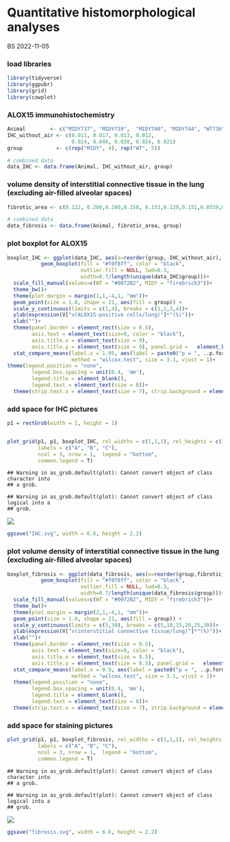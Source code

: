 Quantitative histomorphological analyses
================
BS
2022-11-05

### load libraries

``` r
library(tidyverse)
library(ggpubr)
library(grid)
library(cowplot)
```

### ALOX15 immunohistochemistry

``` r
Animal        <- c("MIDY737", "MIDY739",  "MIDY740", "MIDY744", "WT736", "WT738",  "WT741",  "WT743",  "WT745") 
IHC_without_air <- c(0.011, 0.017, 0.013, 0.012,                                          
                     0.014, 0.040, 0.030, 0.024, 0.021)
group           <- c(rep("MIDY", 4), rep("WT", 5))

# combined data
data_IHC <- data.frame(Animal, IHC_without_air, group)
```

### volume density of interstitial connective tissue in the lung (excluding air-filled alveolar spaces)

``` r
fibrotic_area <- c(0.122, 0.200,0.280,0.158, 0.153,0.129,0.151,0.0559,0.150)

# combined data
data_fibrosis <- data.frame(Animal, fibrotic_area, group)
```

### plot boxplot for ALOX15

``` r
boxplot_IHC <- ggplot(data_IHC, aes(x=reorder(group,-IHC_without_air), y=100*IHC_without_air))+
           geom_boxplot(fill = "#f0f8ff", color = "black", 
                        outlier.fill = NULL, lwd=0.3,
                        width=0.7/length(unique(data_IHC$group)))+
  scale_fill_manual(values=c(WT = "#0072B2", MIDY = "firebrick3"))+
  theme_bw()+
  theme(plot.margin = margin(1,1,-4,1, "mm"))+
  geom_point(size = 1.8, shape = 21, aes(fill = group)) +
  scale_y_continuous(limits = c(1,4), breaks = c(1,2,3,4))+
  ylab(expression(V["v(ALOX15-positive cells/lung)"]*"(%)"))+
  xlab("")+
  theme(panel.border = element_rect(size = 0.5), 
        axis.text = element_text(size=9, color = "black"),     
        axis.title.x = element_text(size = 9), 
        axis.title.y = element_text(size = 9), panel.grid =   element_blank())+
  stat_compare_means(label.x = 1.95, aes(label = paste0("p = ", ..p.format..)),
                     method = "wilcox.test", size = 3.1, vjust = 1)+
theme(legend.position = "none", 
        legend.box.spacing = unit(0.4, 'mm'), 
        legend.title = element_blank(), 
        legend.text = element_text(size = 8))+
  theme(strip.text.x = element_text(size = 7), strip.background = element_blank(),legend.margin=margin(0,0,0,0), legend.box.margin=margin(-12,-12,-3,-12))
```

### add space for IHC pictures

``` r
p1 = rectGrob(width = 1, height = 1)


plot_grid(p1, p1, boxplot_IHC, rel_widths = c(1,1,1), rel_heights = c(1,1,1),
          labels = c("A", "B", "C"), 
          ncol = 3, nrow = 1,  legend = "bottom",
          common.legend = T)
```

    ## Warning in as_grob.default(plot): Cannot convert object of class character into
    ## a grob.

    ## Warning in as_grob.default(plot): Cannot convert object of class logical into a
    ## grob.

![](Quantitative-histomorphology_files/figure-gfm/unnamed-chunk-5-1.png)<!-- -->

``` r
ggsave("IHC.svg", width = 6.6, height = 2.2)
```

### plot volume density of interstitial connective tissue in the lung (excluding air-filled alveolar spaces)

``` r
boxplot_fibrosis <- ggplot(data_fibrosis, aes(x=reorder(group,fibrotic_area), y=100*fibrotic_area))+
           geom_boxplot(fill = "#f0f8ff", color = "black", 
                        outlier.fill = NULL, lwd=0.3,
                        width=0.7/length(unique(data_fibrosis$group)))+
  scale_fill_manual(values=c(WT = "#0072B2", MIDY = "firebrick3"))+
  theme_bw()+
  theme(plot.margin = margin(2,1,-4,1, "mm"))+
  geom_point(size = 1.8, shape = 21, aes(fill = group)) +
  scale_y_continuous(limits = c(5,30), breaks = c(5,10,15,20,25,30))+
  ylab(expression(V["v(interstitial connective tissue/lung)"]*"(%)"))+
  xlab("")+
  theme(panel.border = element_rect(size = 0.5), 
        axis.text = element_text(size=9, color = "black"),     
        axis.title.x = element_text(size = 8.5), 
        axis.title.y = element_text(size = 8.5), panel.grid =   element_blank())+
  stat_compare_means(label.x = 0.9, aes(label = paste0("p = ", ..p.format..)),
                     method = "wilcox.test", size = 3.1, vjust = 1)+
  theme(legend.position = "none", 
        legend.box.spacing = unit(0.4, 'mm'), 
        legend.title = element_blank(), 
        legend.text = element_text(size = 8))+
  theme(strip.text.x = element_text(size = 7), strip.background = element_blank(),legend.margin=margin(0,0,0,0), legend.box.margin=margin(-12,-12,-3,-12))
```

### add space for staining pictures

``` r
plot_grid(p1, p1, boxplot_fibrosis, rel_widths = c(1,1,1), rel_heights = c(1,1,1),
          labels = c("A", "B", "C"), 
          ncol = 3, nrow = 1,  legend = "bottom",
          common.legend = T)
```

    ## Warning in as_grob.default(plot): Cannot convert object of class character into
    ## a grob.

    ## Warning in as_grob.default(plot): Cannot convert object of class logical into a
    ## grob.

![](Quantitative-histomorphology_files/figure-gfm/unnamed-chunk-7-1.png)<!-- -->

``` r
ggsave("fibrosis.svg", width = 6.6, height = 2.2)
```
